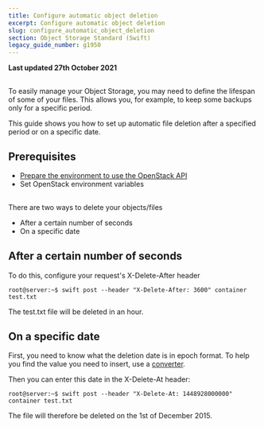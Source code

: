 ```yaml
---
title: Configure automatic object deletion
excerpt: Configure automatic object deletion
slug: configure_automatic_object_deletion
section: Object Storage Standard (Swift)
legacy_guide_number: g1950
---
```

**Last updated 27th October 2021**

##
To easily manage your Object Storage, you may need to define the lifespan of some of your files. This allows you, for example, to keep some backups only for a specific period.

This guide shows you how to set up automatic file deletion after a specified period or on a specific date.


## Prerequisites

- [Prepare the environment to use the OpenStack API](../../public-cloud/prepare_the_environment_for_using_the_openstack_api/)
- Set OpenStack environment variables




##
There are two ways to delete your objects/files

- After a certain number of seconds
- On a specific date




## After a certain number of seconds
To do this, configure your request's X-Delete-After header


```
root@server:~$ swift post --header "X-Delete-After: 3600" container test.txt
```


The test.txt file will be deleted in an hour.


## On a specific date
First, you need to know what the deletion date is in epoch format.
To help you find the value you need to insert, use a [converter](http://www.epochconverter.com/).

Then you can enter this date in the X-Delete-At header:


```
root@server:~$ swift post --header "X-Delete-At: 1448928000000" container test.txt
```


The file will therefore be deleted on the 1st of December 2015.


##
 
